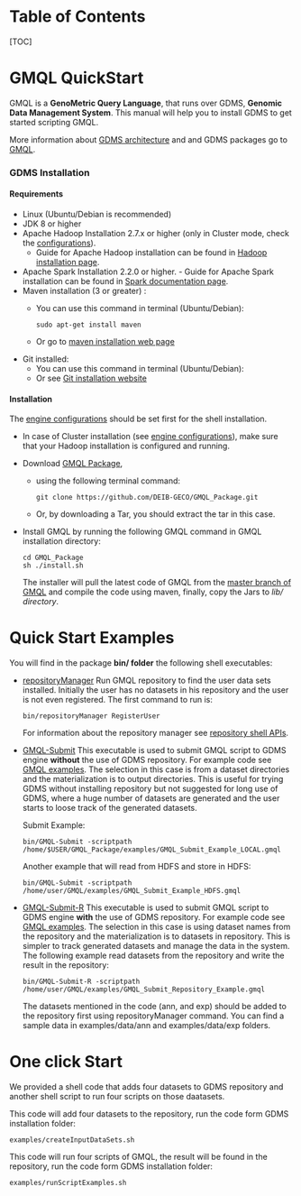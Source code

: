 Table of Contents
==============
[TOC]


GMQL QuickStart
================
GMQL is a **GenoMetric Query Language**, that runs over GDMS, **Genomic Data Management System**. This manual will help you to install GDMS to get started scripting GMQL. 

More information about [GDMS architecture](https://github.com/DEIB-GECO/GMQL/blob/master/docs/gmql_architecture.md) and and GDMS packages go to [GMQL](https://github.com/DEIB-GECO/GMQL/).

### GDMS Installation

#### Requirements 

- Linux (Ubuntu/Debian is recommended)
- JDK 8 or higher
- Apache Hadoop Installation 2.7.x or higher (only in Cluster mode, check the [configurations](https://github.com/DEIB-GECO/GMQL/blob/master/docs/Configutations.md)).
	- Guide for Apache Hadoop installation can be found in [Hadoop installation page](https://hadoop.apache.org/docs/stable/hadoop-project-dist/hadoop-common/SingleCluster.html).
- Apache Spark Installation 2.2.0 or higher.
      	- Guide for Apache Spark installation can be found in [Spark documentation page](https://spark.apache.org/docs/2.2.0/).
- Maven installation (3 or greater) : 
	- You can use this command in terminal (Ubuntu/Debian):  
	
        ```
        sudo apt-get install maven
        ```
			
	- Or go to [maven installation web page](https://maven.apache.org/install.html)
- Git installed: 
	- You can use this command in terminal (Ubuntu/Debian):
	- Or see [Git installation website](https://git-scm.com/book/en/v2/Getting-Started-Installing-Git)
	
	
#### Installation
The [engine configurations](https://github.com/DEIB-GECO/GMQL/blob/master/docs/Configutations.md) should be set first for the shell installation.

 - In case of Cluster installation (see [engine configurations](https://github.com/DEIB-GECO/GMQL/blob/master/docs/Configutations.md)), make sure that your Hadoop installation is configured and running.

 - Download [GMQL Package](https://github.com/DEIB-GECO/GMQL_Package), 
	- using the following terminal command:
	    ```
	    git clone https://github.com/DEIB-GECO/GMQL_Package.git
		```
					
	-  Or, by downloading a Tar, you should extract the tar in this case.

 - Install GMQL by running the following GMQL command in GMQL installation directory: 
    ```
    cd GMQL_Package
    sh ./install.sh
    ```
	 
	 The installer will pull the latest code of GMQL from the [master branch of GMQL](https://github.com/DEIB-GECO/GMQL) and compile the code using maven, finally, copy the Jars to *lib/ directory*.


Quick Start Examples
==================

You will find in the package **bin/ folder** the following shell executables: 

- [repositoryManager](https://github.com/DEIB-GECO/GMQL_Package/blob/master/bin/repositoryManager)
	Run GMQL repository to find the user data sets installed. Initially the user has no datasets in his repository and the user is not even registered. The first command to run is:
    ```
    bin/repositoryManager RegisterUser
    ```
	

	For information about the repository manager see [repository shell APIs](https://github.com/DEIB-GECO/GMQL/blob/master/docs/SHELL_API.md).
- [GMQL-Submit](https://github.com/DEIB-GECO/GMQL_Package/blob/master/bin/GMQL-Submit)
	This executable is used to submit GMQL script to GDMS engine **without** the use of GDMS repository. For example code see [GMQL examples](https://github.com/DEIB-GECO/GMQL/blob/master/docs/example.md). The selection in this case is from a dataset directories and the materialization is to output directories. This is useful for trying GDMS without installing repository but not suggested for long use of GDMS, where a huge number of datasets are generated and the user starts to loose track of the generated datasets.
	
	Submit Example: 
    ```
    bin/GMQL-Submit -scriptpath /home/$USER/GMQL_Package/examples/GMQL_Submit_Example_LOCAL.gmql 
     ```

	Another example that will read from HDFS and store in HDFS: 
    ```
    bin/GMQL-Submit -scriptpath /home/user/GMQL/examples/GMQL_Submit_Example_HDFS.gmql
	```

	
- [GMQL-Submit-R](https://github.com/DEIB-GECO/GMQL_Package/blob/master/bin/GMQL-Submit-R)
	This executable is used to submit GMQL script to GDMS engine **with** the use of GDMS repository. For example code see [GMQL examples](https://github.com/DEIB-GECO/GMQL/blob/master/docs/example.md). The selection in this case is using dataset names from the repository and the materialization is to datasets in repository. This is simpler to track generated datasets and manage the data in the system.
	The following example read datasets from the repository and write the result in the repository: 
	```
    bin/GMQL-Submit-R -scriptpath /home/user/GMQL/examples/GMQL_Submit_Repository_Example.gmql
    ```

	The datasets mentioned in the code (ann, and exp) should be added to the repository first using repositoryManager command. You can find a sample data in examples/data/ann and examples/data/exp	folders.


One click Start
============
We provided a shell code that adds four datasets to GDMS repository and another shell script to run four scripts on those daatasets. 

This code will add four datasets to the repository, run the code form GDMS installation folder:
```
examples/createInputDataSets.sh
```

This code will run four scripts of GMQL, the result will be found in the repository,  run the code form GDMS installation folder:
```
examples/runScriptExamples.sh
```